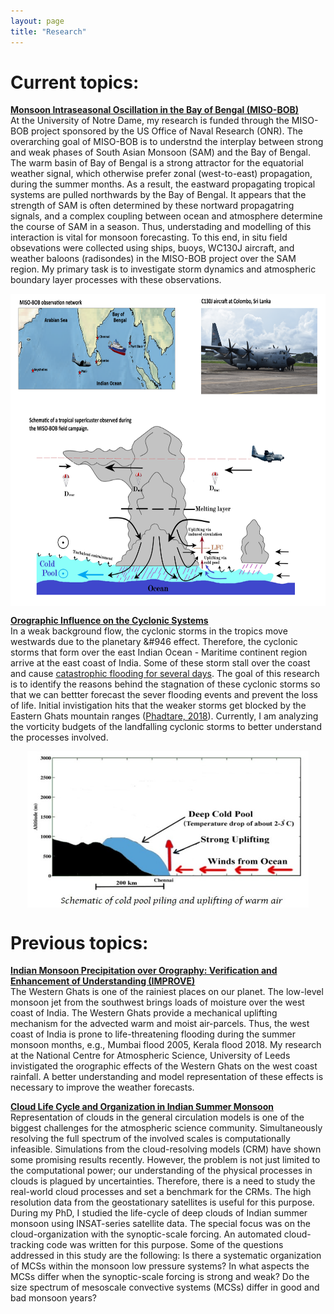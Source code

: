 ```yaml
---
layout: page
title: "Research"
---
```

<html>
<head>
<meta name="viewport" content="width=device-width, initial-scale=1">
<style>
img {
  display: block;
  margin-left: auto;
  margin-right: auto;
}
</style>
</head>
<body>
 
<h1> Current topics: </h1>

<a href="https://efmlab.nd.edu/research/miso-bob/"> <b>Monsoon Intraseasonal Oscillation in the Bay of Bengal (MISO-BOB)</b> </a> <br>
At the University of Notre Dame, my research is funded through the MISO-BOB project sponsored by the US Office of Naval Research (ONR). The overarching goal of MISO-BOB is to understnd the interplay between strong and weak phases of South Asian Monsoon (SAM) and the Bay of Bengal. The warm basin of Bay of Bengal is a strong attractor for the equatorial weather signal, which otherwise prefer zonal (west-to-east) propagation, during the summer months. As a result, the eastward propagating tropical systems are pulled northwards by the Bay of Bengal. It appears that the strength of SAM is often determined by these nortward propagatring signals, and a complex coupling between ocean and atmosphere determine the course of SAM in a season. Thus, understading and modelling of this interaction is vital for monsoon forecasting. To this end, in situ field obsevations were collected using ships, buoys, WC130J aircraft, and weather baloons (radisondes) in the MISO-BOB project over the SAM region. My primary task is to investigate storm dynamics and atmospheric boundary layer processes with these observations.  <br>
<p align="center">
<img src="/assets/MISO_bob_website.png" alt="" width="750" height="500">	
</p>
  
<a href="https://jayeshphadtare.wordpress.com/2018/10/02/tamil-nadu-coast/"> <b> Orographic Influence on the Cyclonic Systems</b> </a> <br>
In a weak background flow, the cyclonic storms in the tropics move westwards due to the planetary &#946 effect. Therefore, the cyclonic storms that form over the east Indian Ocean - Maritime continent region arrive at the east coast of India. Some of these storm stall over the coast and cause <a href="https://earthobservatory.nasa.gov/images/87131/historic-rainfall-floods-southeast-india"> catastrophic flooding for several days</a>. The goal of this research is to identify the reasons behind the stagnation of these cyclonic storms so that we can bettter forecast the sever flooding events and prevent the loss of life. Initial invistigation hits that the weaker storms get blocked by the Eastern Ghats mountain ranges (<a href="https://journals.ametsoc.org/view/journals/mwre/146/4/mwr-d-16-0473.1.xml">Phadtare, 2018</a>). Currently, I am analyzing the vorticity budgets of the landfalling cyclonic storms to better understand the processes involved. <br>

<p align="center">
<img src="/assets/cold_pool.jpg" alt="" width="450" height="250">
</p>
 
<h1> Previous topics: </h1>

<b>  <a href="https://meetingorganizer.copernicus.org/EGU21/EGU21-15748.html">Indian Monsoon Precipitation over Orography: Verification and Enhancement of Understanding (IMPROVE) </a>  </b> <br>
  The Western Ghats is one of the rainiest places on our planet. The low-level monsoon jet from the southwest brings loads of moisture over the west coast of India. The Western Ghats provide a mechanical uplifting mechanism for the advected warm and moist air-parcels. Thus, the west coast of India is prone to life-threatening flooding during the summer monsoon months, e.g., Mumbai flood 2005, Kerala flood 2018.  My research at the National Centre for Atmospheric Science, University of Leeds invistigated the orographic effects of the Western Ghats on the west coast rainfall. A better understanding and model representation of these effects is necessary to improve the weather forecasts. <br>
  
  
<b> <a href="https://journals.ametsoc.org/view/journals/mwre/147/10/mwr-d-18-0346.1.xml"> Cloud Life Cycle and Organization in Indian Summer Monsoon
</a> </b> <br>
  Representation of clouds in the general circulation models is one of the biggest challenges for the atmospheric science community.  Simultaneously resolving  the full spectrum of the involved scales is computationally infeasible. Simulations from the cloud-resolving models (CRM) have shown some promising results recently. However, the problem is not just limited to the computational power; our understanding of the physical processes in clouds is plagued by uncertainties. Therefore, there is a need to study the real-world cloud processes and set a benchmark for the CRMs.  The high resolution data from the geostationary satellites is useful for this purpose.  During my PhD, I studied the life-cycle of deep clouds of Indian summer monsoon using INSAT-series satellite data. The special focus was on the cloud-organization with the synoptic-scale forcing. An automated cloud-tracking code was written for this purpose. Some of the questions addressed in this study are the following: Is there a systematic organization of MCSs within the monsoon low pressure systems? In what aspects the MCSs differ when the synoptic-scale forcing is strong and weak? Do the size spectrum of mesoscale convective systems (MCSs) differ in good and bad monsoon years?
  
